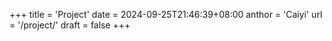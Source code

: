 +++
title = 'Project'
date = 2024-09-25T21:46:39+08:00
anthor = 'Caiyi'
url = '/project/'
draft = false
+++


